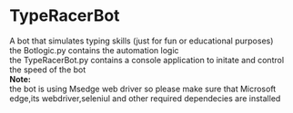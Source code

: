 # TypeRacerBot  
A bot that simulates typing skills (just for fun or educational purposes)  
the Botlogic.py contains the automation logic     
the TypeRacerBot.py contains a console application to initate and  control the speed of the bot   
**Note:**   
the bot is using Msedge web driver so please make sure that Microsoft edge,its webdriver,seleniul and other required dependecies are installed    

